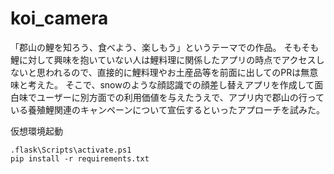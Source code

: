 # koi_camera
「郡山の鯉を知ろう、食べよう、楽しもう」というテーマでの作品。
そもそも鯉に対して興味を抱いていない人は鯉料理に関係したアプリの時点でアクセスしないと思われるので、直接的に鯉料理やお土産品等を前面に出してのPRは無意味と考えた。
そこで、snowのような顔認識での顔差し替えアプリを作成して面白味でユーザーに別方面での利用価値を与えたうえで、アプリ内で郡山の行っている養殖鯉関連のキャンペーンについて宣伝するといったアプローチを試みた。

仮想環境起動
```
.flask\Scripts\activate.ps1
pip install -r requirements.txt
```
